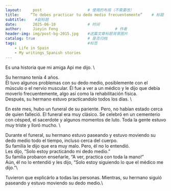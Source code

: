 ```yaml
---
layout:     post   				    # 使用的布局（不需要改）
title:     “Te debes practicar tu dedo medio frecuentemente”	# 标题  
subtitle:    #副标题
date:       2025-06-10 				# 时间
author:     Jieyin Feng 						# 作者 
header-img: img/post-bg-2015.jpg 	#这篇文章标题背景图片
catalog: true 						# 是否归档
tags:								#标签
    - Life in Spain
    - My writings_Spanish stories
---
```


Es una historia que mi amiga Api me dijo. \

Su hermano tenía 4 años. \
Él tuvo algunos problemas con su dedo medio, posiblemente con el músculo o el nervio muscular. Él fue a ver a un médico y le dijo que debía moverlo frecuentemente, algo así como la rehabilitación física. \
Después, su hermano estuvo practicandolo todos los días. \

En este mes, hubo un funeral de su pariente. Pero, no habían estado cerca de quien falleció. El funeral era muy clásico. Se celebró en un cementerio con césped, el sacerdote y algunos momentos de luto. Toda la gente estuvo muy triste y lloró mucho. \

Durante el funeral, su hermano estuvo paseando y estuvo moviendo su dedo medio todo el tiempo, incluso cerca del cuerpo. \
Su familia le dijo que era muy malo. Pero, él no lo entendió. \
Les dijo, “Solo estoy practicándo mi dedo medio.” \
Su familia probaron enseñarle, “A ver, practica con toda la mano!” \
Aún, él no lo entendió y les dijo, “Solo estoy siguiendo lo que el médico me dijo.”\

Tuvieron que explicárlo a todas las personas. Mientras, su hermano siguió paseando y estuvo moviendo su dedo medio.\

